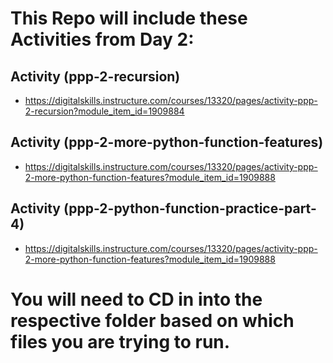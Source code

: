 # This Repo will include these Activities from Day 2:

## Activity (ppp-2-recursion)
- https://digitalskills.instructure.com/courses/13320/pages/activity-ppp-2-recursion?module_item_id=1909884 

## Activity (ppp-2-more-python-function-features)
- https://digitalskills.instructure.com/courses/13320/pages/activity-ppp-2-more-python-function-features?module_item_id=1909888 

## Activity (ppp-2-python-function-practice-part-4)
- https://digitalskills.instructure.com/courses/13320/pages/activity-ppp-2-more-python-function-features?module_item_id=1909888

# You will need to CD in into the respective folder based on which files you are trying to run.